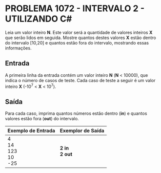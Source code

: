 # PROBLEMA 1072 - INTERVALO 2 - UTILIZANDO C#

Leia um valor inteiro **N**. Este valor será a quantidade de valores inteiros **X** que serão lidos em seguida.
Mostre quantos destes valores **X** estão dentro do intervalo [10,20] e quantos estão fora do intervalo, mostrando essas informações.

## Entrada
A primeira linha da entrada contém um valor inteiro **N** (**N** < 10000), que indica o número de casos de teste.
Cada caso de teste a seguir é um valor inteiro **X** (-10<sup>7</sup> < **X** < 10<sup>7</sup>).

## Saída
Para cada caso, imprima quantos números estão dentro (**in**) e quantos valores estão fora (**out**) do intervalo.


| Exemplo de Entrada          | Exemplor de Saída    |
|-----------------------------|----------------------|
| 4<br>14<br>123<br>10<br>-25 |**2 in**<br>**2 out** |  
